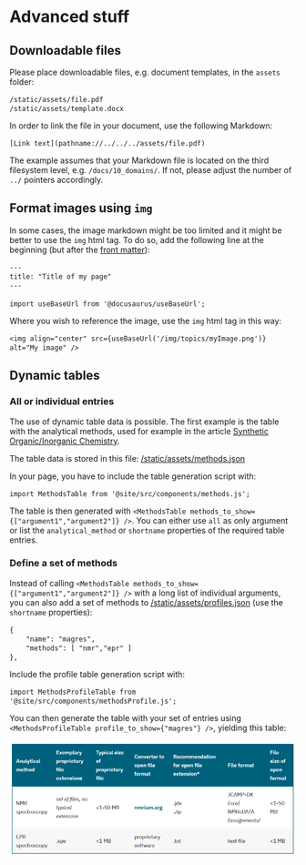 # Advanced stuff

## Downloadable files

Please place downloadable files, e.g. document templates, in the `assets` folder:
```
/static/assets/file.pdf
/static/assets/template.docx
```

In order to link the file in your document, use the following Markdown:

```
[Link text](pathname://../../../assets/file.pdf)
```

The example assumes that your Markdown file is located on the third filesystem level, e.g. `/docs/10_domains/`. If not, please adjust the number of `../` pointers accordingly.


## Format images using `img`

In some cases, the image markdown might be too limited and it might be better to use the `img` html tag. To do so, add the following line at the beginning (but after the [front matter](https://docusaurus.io/docs/create-doc#doc-front-matter)):

```
---
title: "Title of my page"
---

import useBaseUrl from '@docusaurus/useBaseUrl';
```

Where you wish to reference the image, use the `img` html tag in this way:

```
<img align="center" src={useBaseUrl('/img/topics/myImage.png')} alt="My image" />
```


## Dynamic tables

### All or individual entries

The use of dynamic table data is possible. The first example is the table with the analytical methods, used for example in the article [Synthetic Organic/Inorganic Chemistry](../docs/10_domains/10_synthetic_chemistry.mdx).

The table data is stored in this file: [/static/assets/methods.json](../static/assets/methods.json)

In your page, you have to include the table generation script with:

```
import MethodsTable from '@site/src/components/methods.js';
```

The table is then generated with `<MethodsTable methods_to_show={["argument1","argument2"]} />`. You can either use `all` as only argument or list the `analytical_method` or `shortname` properties of the required table entries.

### Define a set of methods

Instead of calling `<MethodsTable methods_to_show={["argument1","argument2"]} />` with a long list of individual arguments, you can also add a set of methods to [/static/assets/profiles.json](../static/assets/profiles.json) (use the `shortname` properties):

```
{
    "name": "magres",
    "methods": [ "nmr","epr" ]
},
```

Include the profile table generation script with:

```
import MethodsProfileTable from '@site/src/components/methodsProfile.js';
```

You can then generate the table with your set of entries using `<MethodsProfileTable profile_to_show={"magres"} />`, yielding this table:

![](../static/img/readme/magres_table.png)